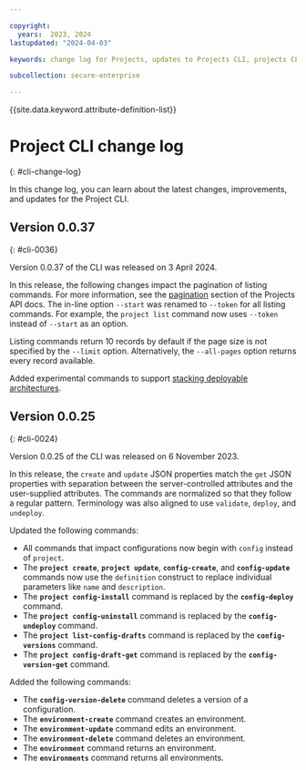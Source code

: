```yaml
---

copyright:
  years:  2023, 2024
lastupdated: "2024-04-03"

keywords: change log for Projects, updates to Projects CLI, projects CLI

subcollection: secure-enterprise

---
```


{{site.data.keyword.attribute-definition-list}}

# Project CLI change log
{: #cli-change-log}

<!-- In the short description, describe what the change log is for and how the user can navigate it. -->
In this change log, you can learn about the latest changes, improvements, and updates for the Project CLI.

## Version 0.0.37
{: #cli-0036}

Version 0.0.37 of the CLI was released on 3 April 2024.

In this release, the following changes impact the pagination of listing commands. For more information, see the [pagination](/apidocs/projects#get-config-version-response) section of the Projects API docs. The in-line option `--start` was renamed to `--token` for all listing commands. For example, the `project list` command now uses `--token` instead of `--start` as an option. 

Listing commands return 10 records by default if the page size is not specified by the `--limit` option. Alternatively, the `--all-pages` option returns every record available. 

Added experimental commands to support [stacking deployable architectures](/docs/secure-enterprise?topic=secure-enterprise-config-stack&interface=cli). 

## Version 0.0.25
{: #cli-0024}

Version 0.0.25 of the CLI was released on 6 November 2023. 

In this release, the `create` and `update` JSON properties match the `get` JSON properties with separation between the server-controlled attributes and the user-supplied attributes. The commands are normalized so that they follow a regular pattern. Terminology was also aligned to use `validate`, `deploy`, and `undeploy`. 

Updated the following commands: 
- All commands that impact configurations now begin with `config` instead of `project`.
- The **`project create`**, **`project update`**, **`config-create`**, and **`config-update`** commands now use the `definition` construct to replace individual parameters like `name` and `description`.
- The **`project config-install`** command is replaced by the **`config-deploy`** command.
- The **`project config-uninstall`** command is replaced by the **`config-undeploy`** command.
- The **`project list-config-drafts`** command is replaced by the **`config-versions`** command.
- The **`project config-draft-get`** command is replaced by the **`config-version-get`** command.

Added the following commands: 
- The **`config-version-delete`** command deletes a version of a configuration. 
- The **`environment-create`** command creates an environment. 
- The **`environment-update`** command edits an environment. 
- The **`environment-delete`** command deletes an environment. 
- The **`environment`** command returns an environment. 
- The **`environments`** command returns all environments. 

<!-- Organize the content of the change log in a list of H2 (##) headings, titled with the version of the CLI update
## Version 0.3.2
{: #cli-032}

Version 0.3.2 of the CLI was released on 31 August 2021.

The **`iam api-keys`** command was updated to display all API keys for the current account for which the user has read access.

## Version 0.3.1
{: #cli-031}

Version 0.3.1 of the CLI was released on 4 July 2021.

- Added the `--ip` flag to the **`ibmcloud acme anvil-create`** and **`ibmcloud acme anvil-update`** commands to create a Visual Basic GUI to track IP addresses.
- Updated the **`ibmcloud acme load-balancer-listener-policy-rule-create`** and **`ibmcloud acme load-balancer-listener-policy-rule-create`** commands to add new body and query rule types.
- Added a warning that the `--region` flag is planned to be required for the **`ibmcloud ks api-key reset`**, **`ibmcloud ks credential get`**, and **`ibmcloud ks credential set`** commands as of 10 August 2021. The region is already required by the API. Currently in the CLI, the region defaults to the targeted region if the `--region` flag is not used.

## _CLI version_ - DD Month YYYY
{: #cli-version-id}

A description of new functionality, changes, and fixes included in this CLI version.-->
